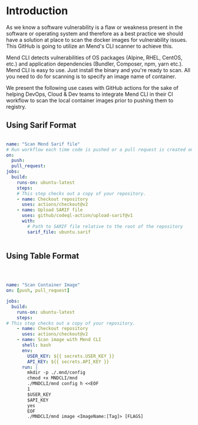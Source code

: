 # Introduction

As we know a software vulnerability is a flaw or weakness present in the software or operating system and therefore as a best practice we should have a solution at place to scan the docker images for vulnerability issues. This GitHub is going to utilize an Mend's CLI scanner to achieve this. 

Mend CLI detects vulnerabilities of OS packages (Alpine, RHEL, CentOS, etc.) and application dependencies (Bundler, Composer, npm, yarn etc.). Mend CLI is easy to use. Just install the binary and you're ready to scan. All you need to do for scanning is to specify an image name of container.

We present the following use cases with GitHub actions for the sake of helping DevOps, Cloud & Dev teams to integrate Mend CLI in their CI workflow to scan the local container images prior to pushing them to registry.

## Using Sarif Format

```yaml

name: "Scan Mend Sarif file"
# Run workflow each time code is pushed or a pull request is created on your repository.
on:
  push:
  pull_request:
jobs:
  build:
    runs-on: ubuntu-latest
    steps:
    # This step checks out a copy of your repository.
    - name: Checkout repository
      uses: actions/checkout@v2
    - name: Upload SARIF file
      uses: github/codeql-action/upload-sarif@v1
      with:
        # Path to SARIF file relative to the root of the repository
        sarif_file: ubuntu.sarif
        
```

## Using Table Format

```yaml



name: "Scan Container Image"
on: [push, pull_request]

jobs:
  build:
    runs-on: ubuntu-latest
    steps:
# This step checks out a copy of your repository.
    - name: Checkout repository
      uses: actions/checkout@v2
    - name: Scan image with Mend CLI
      shell: bash
      env:
        USER_KEY: ${{ secrets.USER_KEY }}
        API_KEY: ${{ secrets.API_KEY }}
      run: |
        mkdir -p ./.mnd/config
        chmod +x MNDCLI/mnd
        ./MNDCLI/mnd config h <<EOF
        1
        $USER_KEY
        $API_KEY
        yes
        EOF
        ./MNDCLI/mnd image <ImageName:[Tag]> [FLAGS]
```
